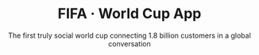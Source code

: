 ---
layout: default
type: project
folder: project4
title: FIFA &#8231; World Cup App
subtitle: The first truly social world cup connecting 1.8 billion customers in  a global conversation
---